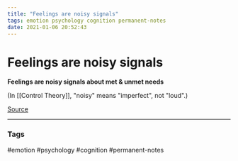 ```yaml
---
title: "Feelings are noisy signals"
tags: emotion psychology cognition permanent-notes
date: 2021-01-06 20:52:43
---
```


# Feelings are noisy signals

**Feelings are noisy signals about met & unmet needs**

(In [[Control Theory]], "noisy" means "imperfect", not "loud".)

[Source](https://www.patreon.com/posts/whats-nicky-very-37796972)

---
### Tags
#emotion #psychology #cognition #permanent-notes
